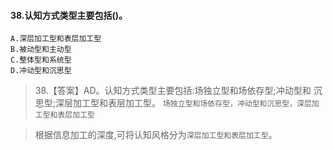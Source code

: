 #### 38.认知方式类型主要包括()。
    A.深层加工型和表层加工型
    B.被动型和主动型
    C.整体型和系统型
    D.冲动型和沉思型
>   38.【答案】AD。认知方式类型主要包括:场独立型和场依存型;冲动型和
    沉思型;深层加工型和表层加工型。
    `场独立型和场依存型，冲动型和沉思型，深层加工型和表层加工型`

>   根据信息加工的深度,可将认知风格分为`深层加工型和表层加工型`。
































    